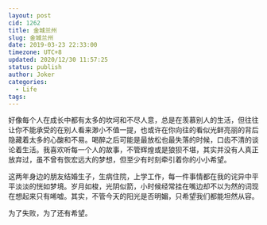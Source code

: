 ```yaml
---
layout: post
cid: 1262
title: 金城兰州
slug: 金城兰州
date: 2019-03-23 22:33:00
timezone: UTC+8
updated: 2020/12/30 11:57:25
status: publish
author: Joker
categories: 
  - Life
tags: 
---
```



好像每个人在成长中都有太多的坎坷和不尽人意，总是在羡慕别人的生活，但往往让你不能承受的在别人看来渺小不值一提，也或许在你向往的看似光鲜亮丽的背后隐藏着太多的心酸和不易。喝醉之后可能是最放松也最失落的时候，口齿不清的谈论着生活。我喜欢听每一个人的故事，不管辉煌或是狼狈不堪，其实并没有人真正放弃过，虽不曾有恢宏远大的梦想，但至少有时刻牵引着你的小小希望。

这两年身边的朋友结婚生子，生病住院，上学工作，每一件事情都在我的诧异中平平淡淡的恍如梦境。岁月如梭，光阴似箭，小时候经常挂在嘴边却不以为然的词现在想起来只有唏嘘。其实，不管今天的阳光是否明媚，只希望我们都能坦然从容。

为了失败，为了还有希望。
